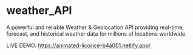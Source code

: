 
# weather_API
A powerful and reliable Weather & Geolocation API providing real-time, forecast, and historical weather data for millions of locations worldwide.


LIVE DEMO: https://animated-licorice-b4a001.netlify.app/

